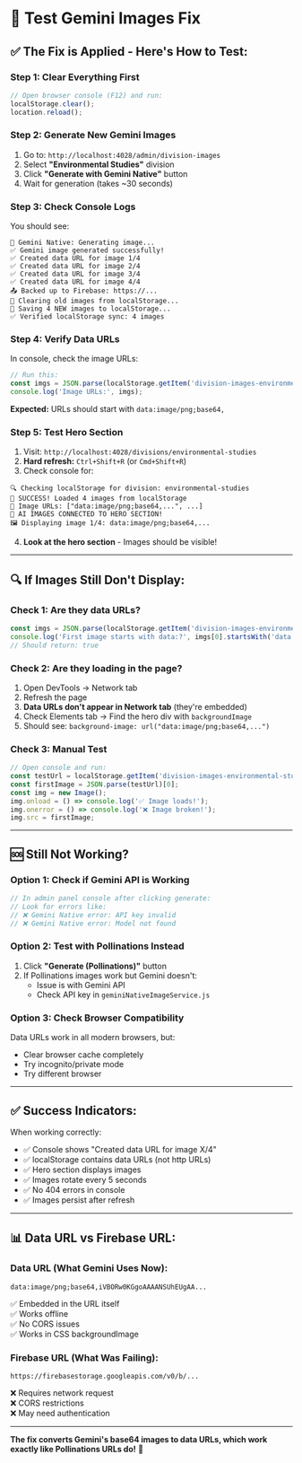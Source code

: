 # 🧪 Test Gemini Images Fix

## ✅ **The Fix is Applied - Here's How to Test:**

### **Step 1: Clear Everything First**
```javascript
// Open browser console (F12) and run:
localStorage.clear();
location.reload();
```

### **Step 2: Generate New Gemini Images**
1. Go to: `http://localhost:4028/admin/division-images`
2. Select **"Environmental Studies"** division
3. Click **"Generate with Gemini Native"** button
4. Wait for generation (takes ~30 seconds)

### **Step 3: Check Console Logs**
You should see:
```
🤖 Gemini Native: Generating image...
✅ Gemini image generated successfully!
✅ Created data URL for image 1/4
✅ Created data URL for image 2/4
✅ Created data URL for image 3/4
✅ Created data URL for image 4/4
📤 Backed up to Firebase: https://...
🔄 Clearing old images from localStorage...
💾 Saving 4 NEW images to localStorage...
✅ Verified localStorage sync: 4 images
```

### **Step 4: Verify Data URLs**
In console, check the image URLs:
```javascript
// Run this:
const imgs = JSON.parse(localStorage.getItem('division-images-environmental-studies'));
console.log('Image URLs:', imgs);
```

**Expected:** URLs should start with `data:image/png;base64,`

### **Step 5: Test Hero Section**
1. Visit: `http://localhost:4028/divisions/environmental-studies`
2. **Hard refresh:** `Ctrl+Shift+R` (or `Cmd+Shift+R`)
3. Check console for:
```
🔍 Checking localStorage for division: environmental-studies
💾 SUCCESS! Loaded 4 images from localStorage
📸 Image URLs: ["data:image/png;base64,...", ...]
🎉 AI IMAGES CONNECTED TO HERO SECTION!
🖼️ Displaying image 1/4: data:image/png;base64,...
```

4. **Look at the hero section** - Images should be visible!

---

## 🔍 **If Images Still Don't Display:**

### **Check 1: Are they data URLs?**
```javascript
const imgs = JSON.parse(localStorage.getItem('division-images-environmental-studies'));
console.log('First image starts with data:?', imgs[0].startsWith('data:'));
// Should return: true
```

### **Check 2: Are they loading in the page?**
1. Open DevTools → Network tab
2. Refresh the page
3. **Data URLs don't appear in Network tab** (they're embedded)
4. Check Elements tab → Find the hero div with `backgroundImage`
5. Should see: `background-image: url("data:image/png;base64,...")`

### **Check 3: Manual Test**
```javascript
// Open console and run:
const testUrl = localStorage.getItem('division-images-environmental-studies');
const firstImage = JSON.parse(testUrl)[0];
const img = new Image();
img.onload = () => console.log('✅ Image loads!');
img.onerror = () => console.log('❌ Image broken!');
img.src = firstImage;
```

---

## 🆘 **Still Not Working?**

### **Option 1: Check if Gemini API is Working**
```javascript
// In admin panel console after clicking generate:
// Look for errors like:
// ❌ Gemini Native error: API key invalid
// ❌ Gemini Native error: Model not found
```

### **Option 2: Test with Pollinations Instead**
1. Click **"Generate (Pollinations)"** button
2. If Pollinations images work but Gemini doesn't:
   - Issue is with Gemini API
   - Check API key in `geminiNativeImageService.js`

### **Option 3: Check Browser Compatibility**
Data URLs work in all modern browsers, but:
- Clear browser cache completely
- Try incognito/private mode
- Try different browser

---

## ✅ **Success Indicators:**

When working correctly:
- ✅ Console shows "Created data URL for image X/4"
- ✅ localStorage contains data URLs (not http URLs)
- ✅ Hero section displays images
- ✅ Images rotate every 5 seconds
- ✅ No 404 errors in console
- ✅ Images persist after refresh

---

## 📊 **Data URL vs Firebase URL:**

### **Data URL (What Gemini Uses Now):**
```
data:image/png;base64,iVBORw0KGgoAAAANSUhEUgAA...
```
✅ Embedded in the URL itself  
✅ Works offline  
✅ No CORS issues  
✅ Works in CSS backgroundImage  

### **Firebase URL (What Was Failing):**
```
https://firebasestorage.googleapis.com/v0/b/...
```
❌ Requires network request  
❌ CORS restrictions  
❌ May need authentication  

---

**The fix converts Gemini's base64 images to data URLs, which work exactly like Pollinations URLs do!** 🎯
